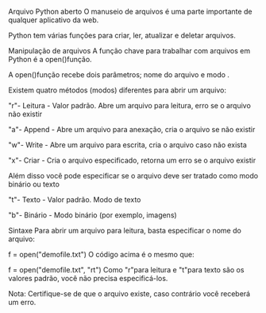 Arquivo Python aberto
O manuseio de arquivos é uma parte importante de qualquer aplicativo da web.

Python tem várias funções para criar, ler, atualizar e deletar arquivos.

Manipulação de arquivos
A função chave para trabalhar com arquivos em Python é a open()função.

A open()função recebe dois parâmetros; nome do arquivo e modo .

Existem quatro métodos (modos) diferentes para abrir um arquivo:

"r"- Leitura - Valor padrão. Abre um arquivo para leitura, erro se o arquivo não existir

"a"- Append - Abre um arquivo para anexação, cria o arquivo se não existir

"w"- Write - Abre um arquivo para escrita, cria o arquivo caso não exista

"x"- Criar - Cria o arquivo especificado, retorna um erro se o arquivo existir

Além disso você pode especificar se o arquivo deve ser tratado como modo binário ou texto

"t"- Texto - Valor padrão. Modo de texto

"b"- Binário - Modo binário (por exemplo, imagens)

Sintaxe
Para abrir um arquivo para leitura, basta especificar o nome do arquivo:

f = open("demofile.txt")
O código acima é o mesmo que:

f = open("demofile.txt", "rt")
Como "r"para leitura e "t"para texto são os valores padrão, você não precisa especificá-los.

Nota: Certifique-se de que o arquivo existe, caso contrário você receberá um erro.